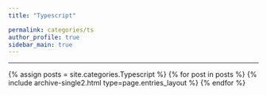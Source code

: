 ```yaml
---
title: "Typescript"

permalink: categories/ts
author_profile: true
sidebar_main: true
---
```



***

{% assign posts = site.categories.Typescript %}
{% for post in posts %} {% include archive-single2.html type=page.entries_layout %} {% endfor %}